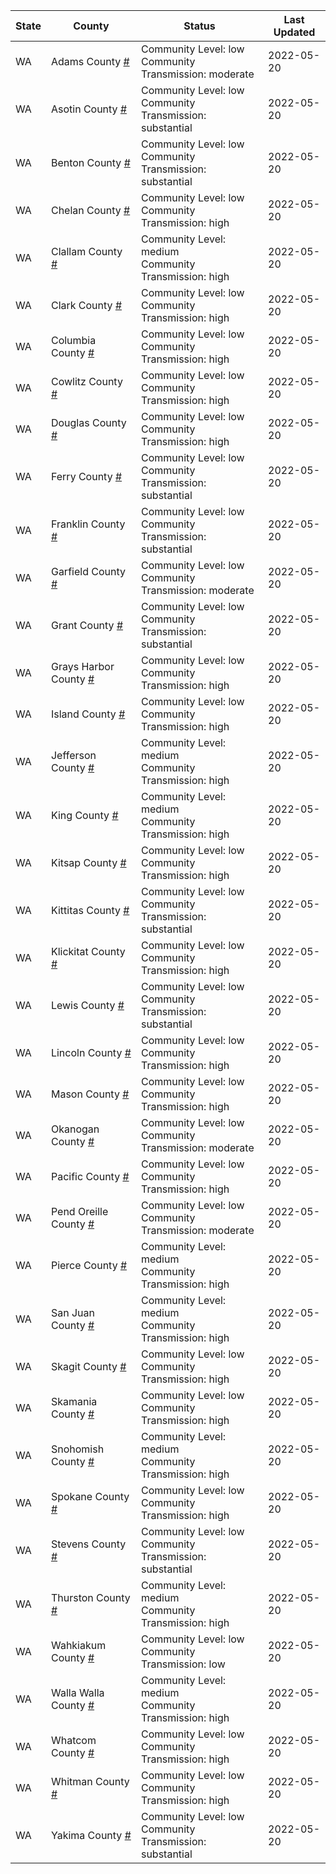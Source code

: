 State | County | Status | Last Updated
--- | --- | --- | --- 
WA | Adams County <a href="#adams_county">#</a> | <a name="adams_county"></a>Community Level: low<br/>Community Transmission: moderate | 2022-05-20
WA | Asotin County <a href="#asotin_county">#</a> | <a name="asotin_county"></a>Community Level: low<br/>Community Transmission: substantial | 2022-05-20
WA | Benton County <a href="#benton_county">#</a> | <a name="benton_county"></a>Community Level: low<br/>Community Transmission: substantial | 2022-05-20
WA | Chelan County <a href="#chelan_county">#</a> | <a name="chelan_county"></a>Community Level: low<br/>Community Transmission: high | 2022-05-20
WA | Clallam County <a href="#clallam_county">#</a> | <a name="clallam_county"></a>Community Level: medium<br/>Community Transmission: high | 2022-05-20
WA | Clark County <a href="#clark_county">#</a> | <a name="clark_county"></a>Community Level: low<br/>Community Transmission: high | 2022-05-20
WA | Columbia County <a href="#columbia_county">#</a> | <a name="columbia_county"></a>Community Level: low<br/>Community Transmission: high | 2022-05-20
WA | Cowlitz County <a href="#cowlitz_county">#</a> | <a name="cowlitz_county"></a>Community Level: low<br/>Community Transmission: high | 2022-05-20
WA | Douglas County <a href="#douglas_county">#</a> | <a name="douglas_county"></a>Community Level: low<br/>Community Transmission: high | 2022-05-20
WA | Ferry County <a href="#ferry_county">#</a> | <a name="ferry_county"></a>Community Level: low<br/>Community Transmission: substantial | 2022-05-20
WA | Franklin County <a href="#franklin_county">#</a> | <a name="franklin_county"></a>Community Level: low<br/>Community Transmission: substantial | 2022-05-20
WA | Garfield County <a href="#garfield_county">#</a> | <a name="garfield_county"></a>Community Level: low<br/>Community Transmission: moderate | 2022-05-20
WA | Grant County <a href="#grant_county">#</a> | <a name="grant_county"></a>Community Level: low<br/>Community Transmission: substantial | 2022-05-20
WA | Grays Harbor County <a href="#grays_harbor_county">#</a> | <a name="grays_harbor_county"></a>Community Level: low<br/>Community Transmission: high | 2022-05-20
WA | Island County <a href="#island_county">#</a> | <a name="island_county"></a>Community Level: low<br/>Community Transmission: high | 2022-05-20
WA | Jefferson County <a href="#jefferson_county">#</a> | <a name="jefferson_county"></a>Community Level: medium<br/>Community Transmission: high | 2022-05-20
WA | King County <a href="#king_county">#</a> | <a name="king_county"></a>Community Level: medium<br/>Community Transmission: high | 2022-05-20
WA | Kitsap County <a href="#kitsap_county">#</a> | <a name="kitsap_county"></a>Community Level: low<br/>Community Transmission: high | 2022-05-20
WA | Kittitas County <a href="#kittitas_county">#</a> | <a name="kittitas_county"></a>Community Level: low<br/>Community Transmission: substantial | 2022-05-20
WA | Klickitat County <a href="#klickitat_county">#</a> | <a name="klickitat_county"></a>Community Level: low<br/>Community Transmission: high | 2022-05-20
WA | Lewis County <a href="#lewis_county">#</a> | <a name="lewis_county"></a>Community Level: low<br/>Community Transmission: substantial | 2022-05-20
WA | Lincoln County <a href="#lincoln_county">#</a> | <a name="lincoln_county"></a>Community Level: low<br/>Community Transmission: high | 2022-05-20
WA | Mason County <a href="#mason_county">#</a> | <a name="mason_county"></a>Community Level: low<br/>Community Transmission: high | 2022-05-20
WA | Okanogan County <a href="#okanogan_county">#</a> | <a name="okanogan_county"></a>Community Level: low<br/>Community Transmission: moderate | 2022-05-20
WA | Pacific County <a href="#pacific_county">#</a> | <a name="pacific_county"></a>Community Level: low<br/>Community Transmission: high | 2022-05-20
WA | Pend Oreille County <a href="#pend_oreille_county">#</a> | <a name="pend_oreille_county"></a>Community Level: low<br/>Community Transmission: moderate | 2022-05-20
WA | Pierce County <a href="#pierce_county">#</a> | <a name="pierce_county"></a>Community Level: medium<br/>Community Transmission: high | 2022-05-20
WA | San Juan County <a href="#san_juan_county">#</a> | <a name="san_juan_county"></a>Community Level: medium<br/>Community Transmission: high | 2022-05-20
WA | Skagit County <a href="#skagit_county">#</a> | <a name="skagit_county"></a>Community Level: low<br/>Community Transmission: high | 2022-05-20
WA | Skamania County <a href="#skamania_county">#</a> | <a name="skamania_county"></a>Community Level: low<br/>Community Transmission: high | 2022-05-20
WA | Snohomish County <a href="#snohomish_county">#</a> | <a name="snohomish_county"></a>Community Level: medium<br/>Community Transmission: high | 2022-05-20
WA | Spokane County <a href="#spokane_county">#</a> | <a name="spokane_county"></a>Community Level: low<br/>Community Transmission: high | 2022-05-20
WA | Stevens County <a href="#stevens_county">#</a> | <a name="stevens_county"></a>Community Level: low<br/>Community Transmission: substantial | 2022-05-20
WA | Thurston County <a href="#thurston_county">#</a> | <a name="thurston_county"></a>Community Level: medium<br/>Community Transmission: high | 2022-05-20
WA | Wahkiakum County <a href="#wahkiakum_county">#</a> | <a name="wahkiakum_county"></a>Community Level: low<br/>Community Transmission: low | 2022-05-20
WA | Walla Walla County <a href="#walla_walla_county">#</a> | <a name="walla_walla_county"></a>Community Level: medium<br/>Community Transmission: high | 2022-05-20
WA | Whatcom County <a href="#whatcom_county">#</a> | <a name="whatcom_county"></a>Community Level: low<br/>Community Transmission: high | 2022-05-20
WA | Whitman County <a href="#whitman_county">#</a> | <a name="whitman_county"></a>Community Level: low<br/>Community Transmission: high | 2022-05-20
WA | Yakima County <a href="#yakima_county">#</a> | <a name="yakima_county"></a>Community Level: low<br/>Community Transmission: substantial | 2022-05-20
